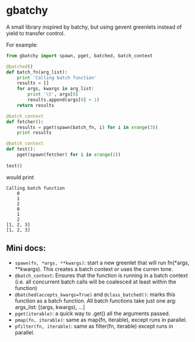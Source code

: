 gbatchy
=======

A small library inspired by batchy, but using gevent greenlets instead of yield to transfer control.

For example:

```python
from gbatchy import spawn, pget, batched, batch_context

@batched()
def batch_fn(arg_list):
    print 'Calling batch function'
    results = []
    for args, kwargs in arg_list:
        print '\t', args[0]
        results.append(args[0] + 1)
    return results

@batch_context
def fetcher():
    results = pget(spawn(batch_fn, i) for i in xrange(3))
    print results

@batch_context
def test():
    pget(spawn(fetcher) for i in xrange(2))
    
test()
```
would print
```
Calling batch function
	0
	1
	2
	0
	1
	2
[1, 2, 3]
[1, 2, 3]
```

Mini docs:
-----------

 - `spawn(fn, *args, **kwargs)`: start a new greenlet that will run fn(*args, **kwargs). This creates a batch context or uses the curren tone.
 - `@batch_context`: Ensures that the function is running in a batch context (i.e. all concurrent batch calls will be coalesced at least within the function)
 - `@batched(accepts_kwargs=True)` and `@class_batched()`: marks this function as a batch function. All batch functions take just one arg: args_list: [(args, kwargs), ...]
 - `pget(iterable)`: a quick way to .get() all the arguments passed.
 - `pmap(fn, iterable)`: same as map(fn, iterable), except runs in parallel.
 - `pfilter(fn, iterable)`: same as filter(fn, iterable) except runs in parallel.
